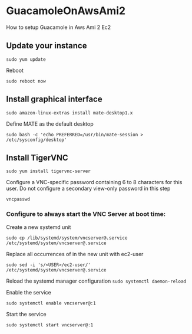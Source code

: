 # GuacamoleOnAwsAmi2
How to setup Guacamole in Aws Ami 2 Ec2

## Update your instance

`sudo yum update`

Reboot

`sudo reboot now`

## Install graphical interface
`sudo amazon-linux-extras install mate-desktop1.x`

Define MATE as the default desktop

`sudo bash -c 'echo PREFERRED=/usr/bin/mate-session > /etc/sysconfig/desktop'`

## Install TigerVNC
`sudo yum install tigervnc-server`

Configure a VNC-specific password containing 6 to 8 characters for this user. Do not configure a secondary view-only password in this step

`vncpasswd`

### Configure to always start the VNC Server at boot time:

Create a new systemd unit

`sudo cp /lib/systemd/system/vncserver@.service /etc/systemd/system/vncserver@.service`

Replace all occurrences of <USER> in the new unit with ec2-user

`sudo sed -i 's/<USER>/ec2-user/' /etc/systemd/system/vncserver@.service`

Reload the systemd manager configuration
`sudo systemctl daemon-reload`

Enable the service

`sudo systemctl enable vncserver@:1`

Start the service

`sudo systemctl start vncserver@:1`

